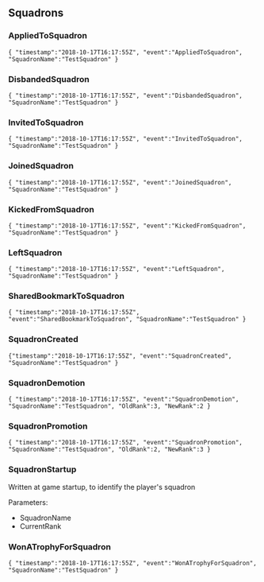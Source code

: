 ## Squadrons

### AppliedToSquadron

```
{ "timestamp":"2018-10-17T16:17:55Z", "event":"AppliedToSquadron", "SquadronName":"TestSquadron" }
```

   

### DisbandedSquadron

```
{ "timestamp":"2018-10-17T16:17:55Z", "event":"DisbandedSquadron", "SquadronName":"TestSquadron" }
```

   

### InvitedToSquadron

```
{ "timestamp":"2018-10-17T16:17:55Z", "event":"InvitedToSquadron", "SquadronName":"TestSquadron" }
```

   

### JoinedSquadron

```
{ "timestamp":"2018-10-17T16:17:55Z", "event":"JoinedSquadron", "SquadronName":"TestSquadron" }
```

   

### KickedFromSquadron

```
{ "timestamp":"2018-10-17T16:17:55Z", "event":"KickedFromSquadron", "SquadronName":"TestSquadron" }
```

   

### LeftSquadron

```
{ "timestamp":"2018-10-17T16:17:55Z", "event":"LeftSquadron", "SquadronName":"TestSquadron" }
```

   

### SharedBookmarkToSquadron

```
{ "timestamp":"2018-10-17T16:17:55Z", "event":"SharedBookmarkToSquadron", "SquadronName":"TestSquadron" }
```

   

### SquadronCreated

```
{"timestamp":"2018-10-17T16:17:55Z", "event":"SquadronCreated", "SquadronName":"TestSquadron" }
```

   

### SquadronDemotion

```
{ "timestamp":"2018-10-17T16:17:55Z", "event":"SquadronDemotion", "SquadronName":"TestSquadron", "OldRank":3, "NewRank":2 }
```

   

### SquadronPromotion

```
{ "timestamp":"2018-10-17T16:17:55Z", "event":"SquadronPromotion", "SquadronName":"TestSquadron", "OldRank":2, "NewRank":3 }
```
   

### SquadronStartup

Written at game startup, to identify the player's squadron

Parameters:

- SquadronName 
- CurrentRank 


   

### WonATrophyForSquadron

```
{ "timestamp":"2018-10-17T16:17:55Z", "event":"WonATrophyForSquadron", "SquadronName":"TestSquadron" }
```
   

   